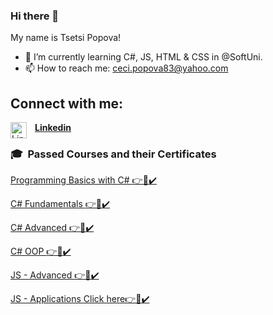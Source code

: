 ### Hi there 👋

My name is Tsetsi Popova!
- 🌱 I’m currently learning C#, JS, HTML & CSS in @SoftUni.
- 📫 How to reach me: ceci.popova83@yahoo.com
<!-- CONNECT-WITH-ME-POST-LIST:START -->
<h2>Connect with me:</h2>

[<img align="left" alt="Linkedin" width="26px" src="https://www.kindpng.com/picc/m/363-3632986_logo-linkedin-png-rond-transparent-png.png" style="padding-right:10px;"/>**Linkedin**](https://www.linkedin.com/in/ceci-popova-2895a7219/)    </br>
</b>
<!-- CONNECT-WITH-ME-POST-LIST:END -->

<p>

### 🎓 &nbsp;Passed Courses and their Certificates


<a href="https://softuni.bg/trainings/3503/programming-basics-with-csharp-september-2021" > Programming Basics with C# </a> <a href="https://softuni.bg/certificates/details/116592/4c8e9ef1"> 👉📜✔️</a> 
  
<a href="https://softuni.bg/trainings/3606/programming-fundamentals-with-csharp-january-2022"> C# Fundamentals </a> <a href="https://softuni.bg/certificates/details/130049/f25e233b"> 👉📜✔️</a> 
  
<a href="https://softuni.bg/trainings/3699/csharp-advanced-may-2022"> C# Advanced </a> <a href="https://softuni.bg/certificates/details/136302/e01e0cd1"> 👉📜✔️</a> 
  
<a href="https://softuni.bg/trainings/3700/csharp-oop-june-2022"> C# OOP </a> <a href="https://softuni.bg/certificates/details/141774/ee900d6d"> 👉📜✔️</a> 
  
<a href="https://softuni.bg/trainings/3846/js-advanced-september-2022"> JS - Advanced </a> <a href="https://softuni.bg/certificates/details/150130/7d62d5e8"> 👉📜✔️</a> 
</p>

<a href="https://softuni.bg/trainings/3962/js-applications-february-2023"> JS - Applications </a> <a href="https://softuni.bg/Certificates/Details/169143/82f8ee3e"> Click here👉📜✔️</a> 
</p>
